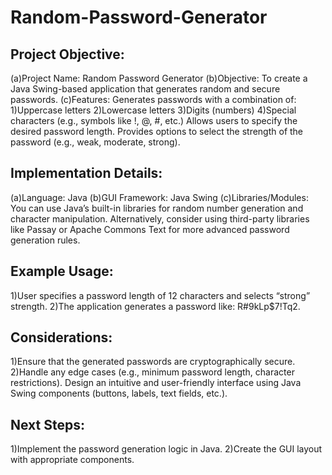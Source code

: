 # Random-Password-Generator
## Project Objective:
(a)Project Name: Random Password Generator
(b)Objective: To create a Java Swing-based application that generates random and secure passwords.
(c)Features: Generates passwords with a combination of:
             1)Uppercase letters
             2)Lowercase letters
             3)Digits (numbers)
             4)Special characters (e.g., symbols like !, @, #, etc.)
Allows users to specify the desired password length.
Provides options to select the strength of the password (e.g., weak, moderate, strong).
## Implementation Details:
(a)Language: Java
(b)GUI Framework: Java Swing
(c)Libraries/Modules: You can use Java’s built-in libraries for random number generation and character manipulation.
Alternatively, consider using third-party libraries like Passay or Apache Commons Text for more advanced password generation rules.
## Example Usage:
1)User specifies a password length of 12 characters and selects “strong” strength.
2)The application generates a password like: R#9kLp$7!Tq2.
## Considerations:
1)Ensure that the generated passwords are cryptographically secure.
2)Handle any edge cases (e.g., minimum password length, character restrictions).
Design an intuitive and user-friendly interface using Java Swing components (buttons, labels, text fields, etc.).
## Next Steps:
1)Implement the password generation logic in Java.
2)Create the GUI layout with appropriate components.









